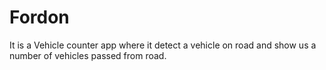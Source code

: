 # Fordon
It is a Vehicle counter app where it detect a vehicle on road and show us
a number of vehicles passed from road.
